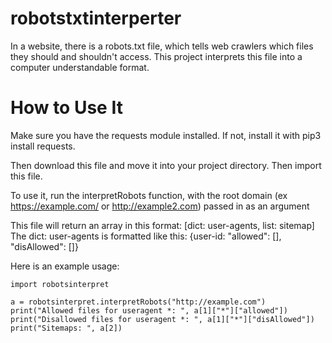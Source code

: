 # robotstxtinterperter

In a website, there is a robots.txt file, which tells web crawlers which files
they should and shouldn't access. This project interprets this file into a computer
understandable format.

# How to Use It

Make sure you have the requests module installed. If not, install it with pip3 install
requests.

Then download this file and move it into your project directory. Then import this file.

To use it, run the interpretRobots function, with the root domain (ex 
https://example.com/ or http://example2.com) passed in as an argument

This file will return an array in this format:
[dict: user-agents, list: sitemap]
The dict: user-agents is formatted like this:
{user-id: "allowed": [], "disAllowed": []}


Here is an example usage:
```
import robotsinterpret

a = robotsinterpret.interpretRobots("http://example.com")
print("Allowed files for useragent *: ", a[1]["*"]["allowed"])
print("Disallowed files for useragent *: ", a[1]["*"]["disAllowed"])
print("Sitemaps: ", a[2])
```



